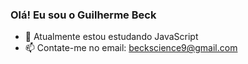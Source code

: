 ### Olá! Eu sou o Guilherme Beck


- 🌱 Atualmente estou estudando JavaScript
- 📫 Contate-me no email: beckscience9@gmail.com

